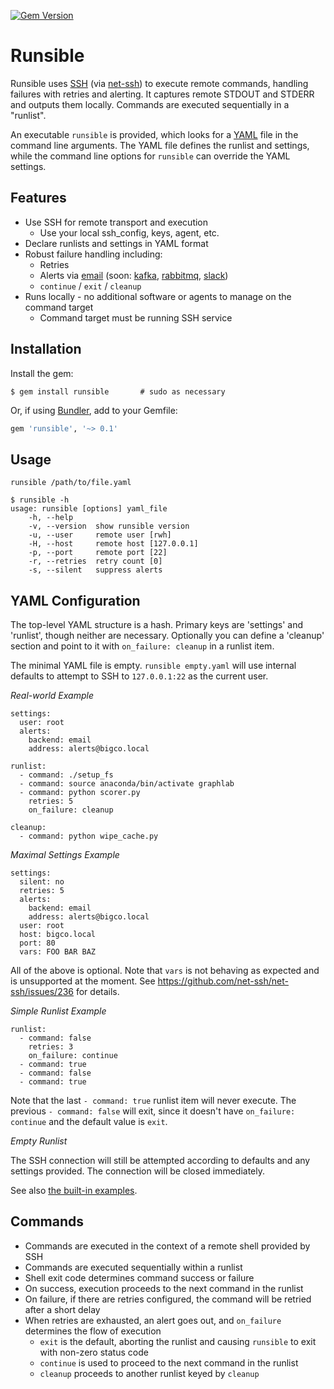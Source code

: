 [![Gem Version](https://badge.fury.io/rb/runsible.svg)](http://badge.fury.io/rb/runsible)

Runsible
========
Runsible uses [SSH](http://en.wikipedia.org/wiki/Secure_Shell)
(via [net-ssh](https://github.com/net-ssh/net-ssh)) to execute remote commands,
handling failures with retries and alerting.  It captures remote STDOUT and
STDERR and outputs them locally.  Commands are executed sequentially in a
"runlist".

An executable `runsible` is provided, which looks for a
[YAML](http://en.wikipedia.org/wiki/YAML) file in the command line arguments.
The YAML file defines the runlist and settings, while the command line options
for `runsible` can override the YAML settings.

Features
--------
* Use SSH for remote transport and execution
  - Use your local ssh_config, keys, agent, etc.
* Declare runlists and settings in YAML format
* Robust failure handling including:
  - Retries
  - Alerts via [email](https://github.com/benprew/pony)
    (soon: [kafka](http://kafka.apache.org),
           [rabbitmq](http://rabbitmq.com),
           [slack](http://slack.com))
  - `continue` / `exit` / `cleanup`
* Runs locally - no additional software or agents to manage on the command
  target
  - Command target must be running SSH service

Installation
------------
Install the gem:

```
$ gem install runsible       # sudo as necessary
```
Or, if using [Bundler](http://bundler.io/), add to your Gemfile:

```ruby
gem 'runsible', '~> 0.1'
```

Usage
-----

`runsible /path/to/file.yaml`

```
$ runsible -h
usage: runsible [options] yaml_file
    -h, --help
    -v, --version  show runsible version
    -u, --user     remote user [rwh]
    -H, --host     remote host [127.0.0.1]
    -p, --port     remote port [22]
    -r, --retries  retry count [0]
    -s, --silent   suppress alerts
```

YAML Configuration
------------------
The top-level YAML structure is a hash.  Primary keys are 'settings' and
'runlist', though neither are necessary.  Optionally you can define a
'cleanup' section and point to it with `on_failure: cleanup` in a runlist item.

The minimal YAML file is empty.  `runsible empty.yaml` will use internal
defaults to attempt to SSH to `127.0.0.1:22` as the current user.

*Real-world Example*
```
settings:
  user: root
  alerts:
    backend: email
    address: alerts@bigco.local

runlist:
  - command: ./setup_fs
  - command: source anaconda/bin/activate graphlab
  - command: python scorer.py
    retries: 5
    on_failure: cleanup

cleanup:
  - command: python wipe_cache.py
```

*Maximal Settings Example*
```
settings:
  silent: no
  retries: 5
  alerts:
    backend: email
    address: alerts@bigco.local
  user: root
  host: bigco.local
  port: 80
  vars: FOO BAR BAZ
```

All of the above is optional.
Note that `vars` is not behaving as expected and is unsupported at the moment.
See https://github.com/net-ssh/net-ssh/issues/236 for details.

*Simple Runlist Example*
```
runlist:
  - command: false
    retries: 3
    on_failure: continue
  - command: true
  - command: false
  - command: true
```

Note that the last `- command: true` runlist item will never execute.  The
previous `- command: false` will exit, since it doesn't have
`on_failure: continue` and the default value is `exit`.

*Empty Runlist*

The SSH connection will still be attempted according to defaults and any
settings provided.  The connection will be closed immediately.

See also [the built-in examples](https://github.com/rickhull/runsible/tree/master/examples).

Commands
--------

* Commands are executed in the context of a remote shell provided by SSH
* Commands are executed sequentially within a runlist
* Shell exit code determines command success or failure
* On success, execution proceeds to the next command in the runlist
* On failure, if there are retries configured, the command will be retried
  after a short delay
* When retries are exhausted, an alert goes out, and `on_failure` determines
  the flow of execution
  - `exit` is the default, aborting the runlist and causing `runsible` to exit
     with non-zero status code
  - `continue` is used to proceed to the next command in the runlist
  - `cleanup` proceeds to another runlist keyed by `cleanup`
